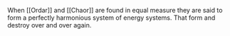 When [[Ordar]] and [[Chaor]] are found in equal measure they are said to form a perfectly harmonious system of energy systems. That form and destroy over and over again. 